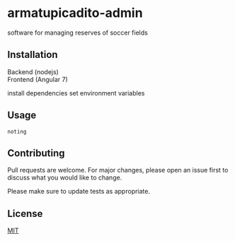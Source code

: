 # armatupicadito-admin

software for managing reserves of soccer fields

## Installation

Backend (nodejs)   
Frontend (Angular 7)

install dependencies
set environment variables

## Usage

```
noting

```

## Contributing
Pull requests are welcome. For major changes, please open an issue first to discuss what you would like to change.

Please make sure to update tests as appropriate.

## License
[MIT](https://choosealicense.com/licenses/mit/)
